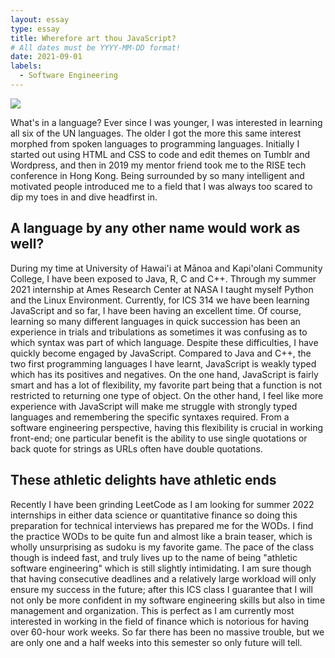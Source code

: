 ```yaml
---
layout: essay
type: essay
title: Wherefore art thou JavaScript?
# All dates must be YYYY-MM-DD format!
date: 2021-09-01
labels:
  - Software Engineering
---
```


<img class="ui medium right floated rounded image" src="../images/romeo-javascript.png">

What's in a language? Ever since I was younger, I was interested in learning all six of the UN languages. The older I got the more this same interest morphed from spoken languages to programming languages. Initially I started out using HTML and CSS to code and edit themes on Tumblr and Wordpress, and then in 2019 my mentor friend took me to the RISE tech conference in Hong Kong. Being surrounded by so many intelligent and motivated people introduced me to a field that I was always too scared to dip my toes in and dive headfirst in. 

## A language by any other name would work as well?

During my time at University of Hawai'i at Mānoa and Kapi'olani Community College, I have been exposed to Java, R, C and C++. Through my summer 2021 internship at Ames Research Center at NASA I taught myself Python and the Linux Environment. Currently, for ICS 314 we have been learning JavaScript and so far, I have been having an excellent time. Of course, learning so many different languages in quick succession has been an experience in trials and tribulations as sometimes it was confusing as to which syntax was part of which language. Despite these difficulties, I have quickly become engaged by JavaScript. Compared to Java and C++, the two first programming languages I have learnt, JavaScript is weakly typed which has its positives and negatives. On the one hand, JavaScript is fairly smart and has a lot of flexibility, my favorite part being that a function is not restricted to returning one type of object. On the other hand, I feel like more experience with JavaScript will make me struggle with strongly typed languages and remembering the specific syntaxes required. From a software engineering perspective, having this flexibility is crucial in working front-end; one particular benefit is the ability to use single quotations or back quote for strings as URLs often have double quotations. 

## These athletic delights have athletic ends

Recently I have been grinding LeetCode as I am looking for summer 2022 internships in either data science or quantitative finance so doing this preparation for technical interviews has prepared me for the WODs. I find the practice WODs to be quite fun and almost like a brain teaser, which is wholly unsurprising as sudoku is my favorite game. The pace of the class though is indeed fast, and truly lives up to the name of being "athletic software engineering" which is still slightly intimidating. I am sure though that having consecutive deadlines and a relatively large workload will only ensure my success in the future; after this ICS class I guarantee that I will not only be more confident in my software engineering skills but also in time management and organization. This is perfect as I am currently most interested in working in the field of finance which is notorious for having over 60-hour work weeks. So far there has been no massive trouble, but we are only one and a half weeks into this semester so only future will tell. 


